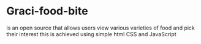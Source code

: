 # Graci-food-bite
is an open source that allows users view various varieties of food and pick their interest 
this is achieved using simple html CSS and JavaScript 
